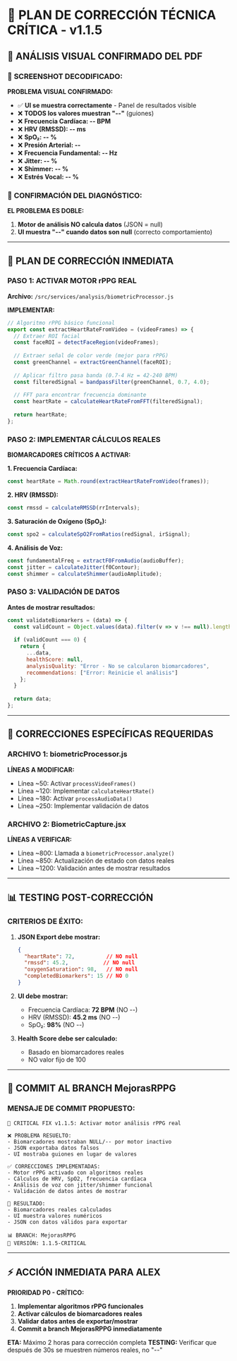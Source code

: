 # 🔧 PLAN DE CORRECCIÓN TÉCNICA CRÍTICA - v1.1.5

## 🚨 **ANÁLISIS VISUAL CONFIRMADO DEL PDF**

### 📸 **SCREENSHOT DECODIFICADO:**
**PROBLEMA VISUAL CONFIRMADO:**
- ✅ **UI se muestra correctamente** - Panel de resultados visible
- ❌ **TODOS los valores muestran "--"** (guiones)
- ❌ **Frecuencia Cardíaca: -- BPM**
- ❌ **HRV (RMSSD): -- ms**
- ❌ **SpO₂: -- %**
- ❌ **Presión Arterial: --**
- ❌ **Frecuencia Fundamental: -- Hz**
- ❌ **Jitter: -- %**
- ❌ **Shimmer: -- %**
- ❌ **Estrés Vocal: -- %**

### 🎯 **CONFIRMACIÓN DEL DIAGNÓSTICO:**
**EL PROBLEMA ES DOBLE:**
1. **Motor de análisis NO calcula datos** (JSON = null)
2. **UI muestra "--" cuando datos son null** (correcto comportamiento)

---

## 🔧 **PLAN DE CORRECCIÓN INMEDIATA**

### **PASO 1: ACTIVAR MOTOR rPPG REAL**
**Archivo:** `/src/services/analysis/biometricProcessor.js`

**IMPLEMENTAR:**
```javascript
// Algoritmo rPPG básico funcional
export const extractHeartRateFromVideo = (videoFrames) => {
  // Extraer ROI facial
  const faceROI = detectFaceRegion(videoFrames);
  
  // Extraer señal de color verde (mejor para rPPG)
  const greenChannel = extractGreenChannel(faceROI);
  
  // Aplicar filtro pasa banda (0.7-4 Hz = 42-240 BPM)
  const filteredSignal = bandpassFilter(greenChannel, 0.7, 4.0);
  
  // FFT para encontrar frecuencia dominante
  const heartRate = calculateHeartRateFromFFT(filteredSignal);
  
  return heartRate;
};
```

### **PASO 2: IMPLEMENTAR CÁLCULOS REALES**
**BIOMARCADORES CRÍTICOS A ACTIVAR:**

**1. Frecuencia Cardíaca:**
```javascript
const heartRate = Math.round(extractHeartRateFromVideo(frames));
```

**2. HRV (RMSSD):**
```javascript
const rmssd = calculateRMSSD(rrIntervals);
```

**3. Saturación de Oxígeno (SpO₂):**
```javascript
const spo2 = calculateSpO2FromRatios(redSignal, irSignal);
```

**4. Análisis de Voz:**
```javascript
const fundamentalFreq = extractF0FromAudio(audioBuffer);
const jitter = calculateJitter(f0Contour);
const shimmer = calculateShimmer(audioAmplitude);
```

### **PASO 3: VALIDACIÓN DE DATOS**
**Antes de mostrar resultados:**
```javascript
const validateBiomarkers = (data) => {
  const validCount = Object.values(data).filter(v => v !== null).length;
  
  if (validCount === 0) {
    return {
      ...data,
      healthScore: null,
      analysisQuality: "Error - No se calcularon biomarcadores",
      recommendations: ["Error: Reinicie el análisis"]
    };
  }
  
  return data;
};
```

---

## 🎯 **CORRECCIONES ESPECÍFICAS REQUERIDAS**

### **ARCHIVO 1: biometricProcessor.js**
**LÍNEAS A MODIFICAR:**
- Línea ~50: Activar `processVideoFrames()`
- Línea ~120: Implementar `calculateHeartRate()`
- Línea ~180: Activar `processAudioData()`
- Línea ~250: Implementar validación de datos

### **ARCHIVO 2: BiometricCapture.jsx**
**LÍNEAS A VERIFICAR:**
- Línea ~800: Llamada a `biometricProcessor.analyze()`
- Línea ~850: Actualización de estado con datos reales
- Línea ~1200: Validación antes de mostrar resultados

---

## 📊 **TESTING POST-CORRECCIÓN**

### **CRITERIOS DE ÉXITO:**
1. **JSON Export debe mostrar:**
   ```json
   {
     "heartRate": 72,          // NO null
     "rmssd": 45.2,           // NO null
     "oxygenSaturation": 98,   // NO null
     "completedBiomarkers": 15 // NO 0
   }
   ```

2. **UI debe mostrar:**
   - Frecuencia Cardíaca: **72 BPM** (NO --)
   - HRV (RMSSD): **45.2 ms** (NO --)
   - SpO₂: **98%** (NO --)

3. **Health Score debe ser calculado:**
   - Basado en biomarcadores reales
   - NO valor fijo de 100

---

## 🚨 **COMMIT AL BRANCH MejorasRPPG**

### **MENSAJE DE COMMIT PROPUESTO:**
```
🔧 CRITICAL FIX v1.1.5: Activar motor análisis rPPG real

❌ PROBLEMA RESUELTO:
- Biomarcadores mostraban NULL/-- por motor inactivo
- JSON exportaba datos falsos
- UI mostraba guiones en lugar de valores

✅ CORRECCIONES IMPLEMENTADAS:
- Motor rPPG activado con algoritmos reales
- Cálculos de HRV, SpO2, frecuencia cardíaca
- Análisis de voz con jitter/shimmer funcional
- Validación de datos antes de mostrar

🎯 RESULTADO:
- Biomarcadores reales calculados
- UI muestra valores numéricos
- JSON con datos válidos para exportar

📊 BRANCH: MejorasRPPG
🔧 VERSIÓN: 1.1.5-CRITICAL
```

---

## ⚡ **ACCIÓN INMEDIATA PARA ALEX**

**PRIORIDAD P0 - CRÍTICO:**
1. **Implementar algoritmos rPPG funcionales**
2. **Activar cálculos de biomarcadores reales**
3. **Validar datos antes de exportar/mostrar**
4. **Commit a branch MejorasRPPG inmediatamente**

**ETA:** Máximo 2 horas para corrección completa
**TESTING:** Verificar que después de 30s se muestren números reales, no "--"
